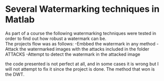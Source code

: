 # Several Watermarking techniques in Matlab
As part of a course the following watermarking techniques were tested in order to find out how robust a watermark can be.  
The projects flow was as follows:
-Embbed the watermark in any method
-Attack the watermarked images with the attacks included in the folder ATTACKS
-Attempt to detect the watermark in the attacked image

the code presented is not perfect at all, and in some cases it is wrong but I will not attempt to fix it since the project is done. The method that won is the DWT.
